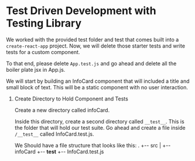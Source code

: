 # Test Driven Development with Testing Library

We worked with the provided test folder and test that comes built into a `create-react-app` project. Now, we will delete those starter tests and write tests for a custom component. 

To that end, please delete `App.test.js` and go ahead and delete all the boiler plate jsx in App.js. 

We will start by building an InfoCard component that will included a title and small block of text. This will be a static component with no user interaction. 

1. Create Directory to Hold Component and Tests

    Create a new directory called infoCard. 

    Inside this directory, create a second directory called `__test__`. This is the folder that will hold our test suite. Go ahead and create a file inside `/__test__` called InfoCard.test.js. 

    We Should have a file structure that looks like this:
    .
    +-- src
    |   +-- infoCard
            +-- __test__
                +-- InfoCard.test.js

